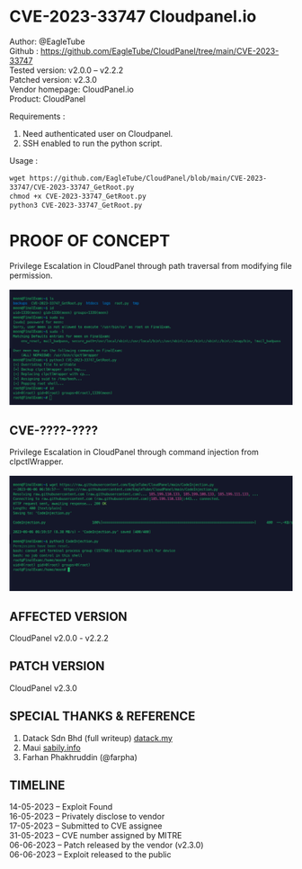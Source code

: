 # CVE-2023-33747 Cloudpanel.io

Author: @EagleTube<br>
Github : https://github.com/EagleTube/CloudPanel/tree/main/CVE-2023-33747 <br>
Tested version: v2.0.0 – v2.2.2<br>
Patched version: v2.3.0<br>
Vendor homepage: CloudPanel.io<br>
Product: CloudPanel<br>

Requirements : 
1. Need authenticated user on Cloudpanel.
2. SSH enabled to run the python script.

Usage : 
```
wget https://github.com/EagleTube/CloudPanel/blob/main/CVE-2023-33747/CVE-2023-33747_GetRoot.py
chmod +x CVE-2023-33747_GetRoot.py
python3 CVE-2023-33747_GetRoot.py
```

# PROOF OF CONCEPT

Privilege Escalation in CloudPanel through path traversal from modifying file permission.
<br><br>
<img src='https://raw.githubusercontent.com/EagleTube/CloudPanel/main/Screenshot%20from%202023-06-06%2014-56-42.png'>

## CVE-????-????
Privilege Escalation in CloudPanel through command injection from clpctlWrapper.
<br><br>
<img src='https://raw.githubusercontent.com/EagleTube/CloudPanel/main/Screenshot%20from%202023-06-06%2015-00-21.png'>

## AFFECTED VERSION
CloudPanel v2.0.0 - v2.2.2

## PATCH VERSION
CloudPanel v2.3.0

## SPECIAL THANKS & REFERENCE
1. Datack Sdn Bhd (full writeup) <a href="https://www.datack.my/how-we-gain-cve-2023-33747-cloudpanel-io/">datack.my</a>
2. Maui <a href="https://sabily.info">sabily.info</a>
3. Farhan Phakhruddin (@farpha)

## TIMELINE
14-05-2023 – Exploit Found<br>
16-05-2023 – Privately disclose to vendor<br>
17-05-2023 – Submitted to CVE assignee<br>
31-05-2023 – CVE number assigned by MITRE<br>
06-06-2023 – Patch released by the vendor (v2.3.0)<br>
06-06-2023 – Exploit released to the public

